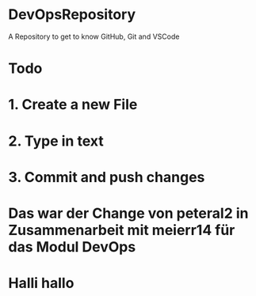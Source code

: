 # DevOpsRepository
A Repository to get to know GitHub, Git and VSCode

# Todo
# 1. Create a new File
# 2. Type in text
# 3. Commit and push changes



# Das war der Change von peteral2 in Zusammenarbeit mit meierr14 für das Modul DevOps

# Halli hallo